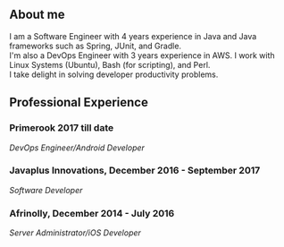 ## About me
I am a Software Engineer with 4 years experience in Java and Java frameworks such as Spring, JUnit, and Gradle.  
I'm also a DevOps Engineer with 3 years experience in AWS. I work with Linux Systems (Ubuntu), Bash (for scripting),
and Perl.  
I take delight in solving developer productivity problems.

## Professional Experience
### Primerook 2017 till date
*DevOps Engineer/Android Developer*
### Javaplus Innovations, December 2016 - September 2017
*Software Developer*
### Afrinolly, December 2014 - July 2016
*Server Administrator/iOS Developer*
